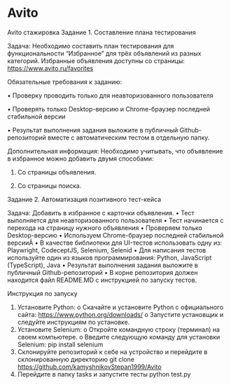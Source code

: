 # Avito
Avito стажировка 
Задание 1. Составление плана тестирования

Задача:
Необходимо составить план тестирования для функциональности “Избранное” для трёх объявлений из разных категорий. 
Избранные объявления доступны со страницы: https://www.avito.ru/favorites

Обязательные требования к заданию:

•	Проверку проводить только для неавторизованного пользователя

•	Проверять только Desktop-версию и Chrome-браузер последней стабильной версии

•	Результат выполнения задания выложите в публичный Github- репозиторий вместе с автоматическим тестом в отдельную папку.

Дополнительная информация:
Необходимо учитывать, что объявление в избранное можно добавить двумя способами:

1.	Со страницы объявления.
   
3.	Со страницы поиска.
   
Задание 2. Автоматизация позитивного тест-кейса

Задача:
Добавить в избранное с карточки объявления.
•	Тест выполняется для неавторизованного пользователя
•	Тест начинается с перехода на страницу нужного объявления
•	Проверяем только Desktop-версию
•	Используем Chrome-браузер последней стабильной версииÃ
•	В качестве библиотеки для UI-тестов использовать одну из: Playwright, CodeceptJS, Selenium, Selenid
•	Для написания тестов используйте один из языков программирования: Python, JavaScript (TypeScript), Java
•	Результат выполнения задания выложите в публичный Github-репозиторий
•	В корне репозитория должен находится файл README.MD с инструкцией по запуску тестов.


Инструкция по запуску
1.	Установите Python:
o	Скачайте и установите Python с официального сайта: https://www.python.org/downloads/
o	Запустите установщик и следуйте инструкциям по установке.
2.	Установите Selenium:
o	Откройте командную строку (терминал) на своем компьютере.
o	Введите следующую команду для установки Selenium:
pip install selenium
3.	Склонируйте репозиторий к себе на устройство и перейдите в склонированную директорию
git clone https://github.com/kamyshnikovStepan1999/Avito
4.	Перейдите в папку tasks и запустите тесты
python test.py
